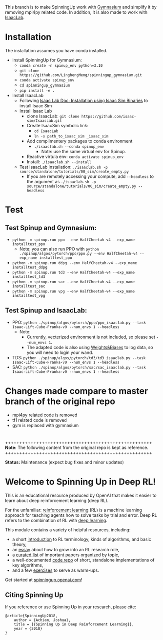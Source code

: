 This branch is to make SpinningUp work with [Gymnasium](https://gymnasium.farama.org/) and simplify it by removing mpi4py related code. In addition, it is also made to work with [IsaacLab](https://isaac-sim.github.io/IsaacLab/main/index.html).

# Installation
The installation assumes you have conda installed.
* Install SpinningUp for Gymnasium:
    * `conda create -n spinup_env python=3.10`
    * `git clone https://github.com/LinghengMeng/spinningup_gymnasium.git`
    * `conda activate spinup_env`
    * `cd spinningup_gymnasium`
    * `pip install -e .`
* Install IsaacLab
    * Following [Isaac Lab Doc: Installation using Isaac Sim Binaries](https://isaac-sim.github.io/IsaacLab/main/source/setup/installation/binaries_installation.html) to install Isaac Sim
    * Install Isaac Lab
        * clone IsaacLab: `git clone https://github.com/isaac-sim/IsaacLab.git`
        * Create IsaacSim symbolic link: 
            * `cd IsaacLab`
            * `ln -s path_to_isaac_sim _isaac_sim`
        * Add complimentery packages to conda environment
            * `./isaaclab.sh --conda spinup_env`
                * Note: use the same virtual env for Spinup.
        * Reactive virtula env: `conda activate spinup_env`
        * Install: `./isaaclab.sh --install`
    * Test IsaacLab installation: `./isaaclab.sh -p source/standalone/tutorials/00_sim/create_empty.py`
        * If you are remotely accessing your compute, add `--headless` to the argument as `./isaaclab.sh -p source/standalone/tutorials/00_sim/create_empty.py --headless`

# Test 
## Test Spinup and Gymnasium:
* `python -m spinup.run ppo --env HalfCheetah-v4 --exp_name installtest_ppo`
    * Note: you can also run PPO with `python ./spinup/algos/pytorch/ppo/ppo.py --env HalfCheetah-v4 --exp_name installtest_ppo`
* `python -m spinup.run ddpg --env HalfCheetah-v4 --exp_name installtest_ddpg`
* `python -m spinup.run td3 --env HalfCheetah-v4 --exp_name installtest_td3`
* `python -m spinup.run sac --env HalfCheetah-v4 --exp_name installtest_sac`
* `python -m spinup.run vpg --env HalfCheetah-v4 --exp_name installtest_vpg`
## Test Spinup and IsaacLab:
* PPO: `python ./spinup/algos/pytorch/ppo/ppo_isaaclab.py --task Isaac-Lift-Cube-Franka-v0 --num_envs 1 --headless`
    * Note: 
        * Currently, vecterized environment is not included, so please set `--num_envs 1`.
        * The adapted code is also using [Weights&Biases](https://wandb.ai/) to log data, so you will need to login your wand.
* TD3: `python ./spinup/algos/pytorch/td3/td3_isaaclab.py --task Isaac-Lift-Cube-Franka-v0 --num_envs 1 --headless`
* SAC: `python ./spinup/algos/pytorch/sac/sac_isaaclab.py --task Isaac-Lift-Cube-Franka-v0 --num_envs 1 --headless`


# Changes made compare to master branch of the original repo
* mpi4py related code is removed
* tf1 related code is removed
* gym is replaced with gymnasium

#
++++++++++++++++++++++++++++++++++++++++++++++++++++\
**Note:** The following content from the original repo is kept as reference.
++++++++++++++++++++++++++++++++++++++++++++++++++++


**Status:** Maintenance (expect bug fixes and minor updates)

Welcome to Spinning Up in Deep RL! 
==================================

This is an educational resource produced by OpenAI that makes it easier to learn about deep reinforcement learning (deep RL).

For the unfamiliar: [reinforcement learning](https://en.wikipedia.org/wiki/Reinforcement_learning) (RL) is a machine learning approach for teaching agents how to solve tasks by trial and error. Deep RL refers to the combination of RL with [deep learning](http://ufldl.stanford.edu/tutorial/).

This module contains a variety of helpful resources, including:

- a short [introduction](https://spinningup.openai.com/en/latest/spinningup/rl_intro.html) to RL terminology, kinds of algorithms, and basic theory,
- an [essay](https://spinningup.openai.com/en/latest/spinningup/spinningup.html) about how to grow into an RL research role,
- a [curated list](https://spinningup.openai.com/en/latest/spinningup/keypapers.html) of important papers organized by topic,
- a well-documented [code repo](https://github.com/openai/spinningup) of short, standalone implementations of key algorithms,
- and a few [exercises](https://spinningup.openai.com/en/latest/spinningup/exercises.html) to serve as warm-ups.

Get started at [spinningup.openai.com](https://spinningup.openai.com)!


Citing Spinning Up
------------------

If you reference or use Spinning Up in your research, please cite:

```
@article{SpinningUp2018,
    author = {Achiam, Joshua},
    title = {{Spinning Up in Deep Reinforcement Learning}},
    year = {2018}
}
```